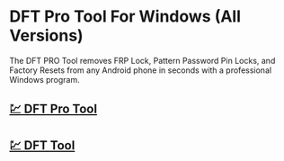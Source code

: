 # DFT Pro Tool For Windows (All Versions)



The DFT PRO Tool removes FRP Lock, Pattern Password Pin Locks, and Factory Resets from any Android phone in seconds with a professional Windows program.



## [💹 DFT Pro Tool](https://alipc.pro/)

## [💹 DFT Tool](https://alipc.pro/)
